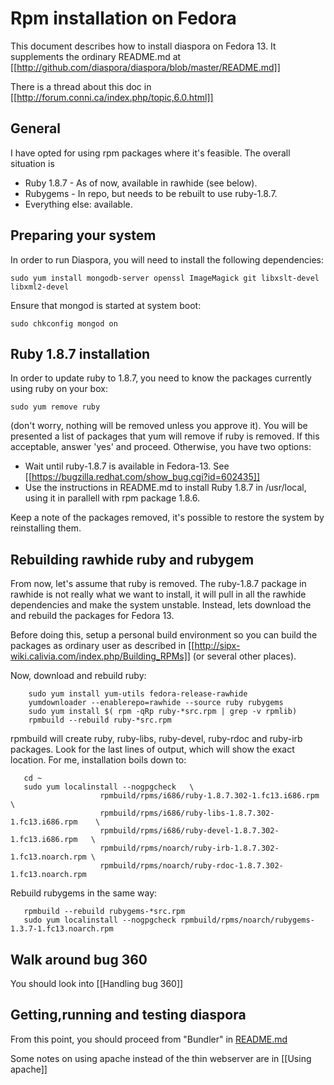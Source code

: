 # Rpm installation on Fedora

This document describes how to install diaspora on Fedora 13. It supplements the
ordinary README.md  at [[http://github.com/diaspora/diaspora/blob/master/README.md]]

There is a thread about this doc in [[http://forum.conni.ca/index.php/topic,6.0.html]]

## General

I have opted for using rpm packages where it's feasible.  The overall situation is

- Ruby 1.8.7 - As of now, available in rawhide (see below).
- Rubygems - In repo, but needs to be rebuilt to use ruby-1.8.7.
- Everything else: available.

## Preparing your system

In order to run Diaspora, you will need to install the following dependencies:

    sudo yum install mongodb-server openssl ImageMagick git libxslt-devel libxml2-devel

Ensure that mongod is started at system boot:

    sudo chkconfig mongod on

##  Ruby 1.8.7 installation

In order to update ruby to 1.8.7, you need to know the packages currently using
ruby on your box:

    sudo yum remove ruby

(don't worry, nothing will be removed unless you approve it). You will be presented a
list of packages that yum will remove if ruby is removed. If this acceptable, answer
'yes' and proceed. Otherwise, you have two options:

- Wait until ruby-1.8.7 is available in Fedora-13. See
  [[https://bugzilla.redhat.com/show_bug.cgi?id=602435]]
- Use the instructions in README.md to install Ruby 1.8.7 in /usr/local, using it in
  parallell with rpm package 1.8.6.

Keep a note of the packages removed, it's possible to restore the
system by reinstalling them.

## Rebuilding rawhide ruby and rubygem

From now, let's assume that ruby is removed. The ruby-1.8.7 package in rawhide is
not really what we want to install, it will pull in all the rawhide dependencies
and make the system unstable. Instead, lets download the and rebuild the
packages for Fedora 13.

Before doing this, setup a personal build environment so you can build the packages as
ordinary user as described in [[http://sipx-wiki.calivia.com/index.php/Building_RPMs]] (or
several other places).

Now, download and rebuild ruby:

        sudo yum install yum-utils fedora-release-rawhide
        yumdownloader --enablerepo=rawhide --source ruby rubygems
        sudo yum install $( rpm -qRp ruby-*src.rpm | grep -v rpmlib)
        rpmbuild --rebuild ruby-*src.rpm

rpmbuild will create ruby, ruby-libs, ruby-devel, ruby-rdoc and ruby-irb packages. Look
for the last lines of output, which will show the exact location. For me, installation
boils down to:

       cd ~
       sudo yum localinstall --nogpgcheck   \
                        rpmbuild/rpms/i686/ruby-1.8.7.302-1.fc13.i686.rpm         \
                        rpmbuild/rpms/i686/ruby-libs-1.8.7.302-1.fc13.i686.rpm    \
                        rpmbuild/rpms/i686/ruby-devel-1.8.7.302-1.fc13.i686.rpm   \
                        rpmbuild/rpms/noarch/ruby-irb-1.8.7.302-1.fc13.noarch.rpm \
                        rpmbuild/rpms/noarch/ruby-rdoc-1.8.7.302-1.fc13.noarch.rpm

Rebuild rubygems in the same way:

       rpmbuild --rebuild rubygems-*src.rpm
       sudo yum localinstall --nogpgcheck rpmbuild/rpms/noarch/rubygems-1.3.7-1.fc13.noarch.rpm

## Walk around bug 360

You should look into [[Handling bug 360]]

## Getting,running and testing diaspora

From this point, you should proceed from  "Bundler" in [README.md](http://github.com/diaspora/diaspora/blob/master/README.md)

Some notes on using apache instead of the thin webserver are in   [[Using apache]]


